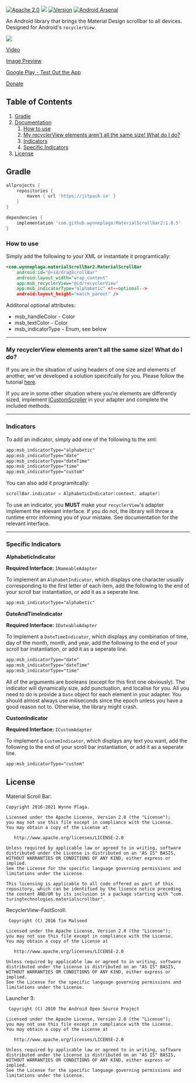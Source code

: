 [![Apache 2.0](https://img.shields.io/hexpm/l/plug.svg)](http://www.apache.org/licenses/LICENSE-2.0) [![](https://jitpack.io/v/wynneplaga/MaterialScrollbar2.svg)](https://jitpack.io/#wynneplaga/materialScrollbar2) [![Version](https://img.shields.io/badge/API-21%2B-blue.svg?style=flat)](https://android-arsenal.com/api?level=21) [![Android Arsenal](https://img.shields.io/badge/Android%20Arsenal-MaterialScrollbar2-brightgreen.svg?style=flat)](https://android-arsenal.com/details/1/2441)

An Android library that brings the Material Design scrollbar to all devices. Designed for Android's `recyclerView`.

![](sample.png)

[Video](https://youtu.be/F5glJeAFnA4)

[Image Preview](http://imgur.com/a/2SSeY)

[Google Play - Test Out the App](https://play.google.com/store/apps/details?id=com.turingtechnologies.materialscrollbardemo)

[Donate](https://www.paypal.com/cgi-bin/webscr?cmd=_s-xclick&hosted_button_id=UH23JHQ8K4U2C)

## Table of Contents
1. [Gradle](https://github.com/wynneplaga/materialScrollbar2r#gradle)
2. [Documentation](https://github.com/wynneplaga/materialScrollbar2#documentation)
    1. [How to use](https://github.com/wynneplaga/materialScrollbar2#how-to-use)
    2. [My recyclerView elements aren't all the same size! What do I do?](https://github.com/wynneplaga/materialScrollbar2#my-recyclerview-elements-arent-all-the-same-size-what-do-i-do)
    3. [Indicators](https://github.com/wynneplaga/materialScrollbar2#indicators)
    4. [Specific Indicators](https://github.com/wynneplaga/materialScrollbar2#specific-indicators)
3. [License](https://github.com/wynneplaga/materialScrollbar2#license)

## Gradle

```gradle
allprojects {
    repositories {
        maven { url 'https://jitpack.io' }
    }
}
```

```gradle
dependencies {
    implementation 'com.github.wynneplaga:MaterialScrollbar2:1.0.5'
}
```
### How to use

Simply add the following to your XML or instantiate it programtically:

```xml
<com.wynneplaga.materialScrollBar2.MaterialScrollBar
    android:id="@+id/dragScrollBar"
    android:layout_width="wrap_content"
    app:msb_recyclerView="@id/recyclerView"
    app:msb_indicatorType="alphabetic" <!--optional-->
    android:layout_height="match_parent" />
```

Additonal optional attributes:

* msb_handleColor - Color
* msb_textColor - Color
* msb_indicatorType - Enum, see below

------

### My recyclerView elements aren't all the same size! What do I do?

If you are in the situation of using headers of one size and elements of another, we've developed a solution speicifcally for you. Please follow the tutorial [here](https://github.com/wynneplaga/materialScrollbar2/wiki/Header-Tutorial).

If you are in some other situation where you're elements are differently sized, implement [ICustomScroller](https://github.com/wynneplaga/materialScrollbar2/blob/master/lib/src/main/java/com/wynneplaga/materialScrollBar2/ICustomScroller.java) in your adapter and complete the included methods.

------

### Indicators

To add an indicator, simply add one of the following to the xml:

```xml
app:msb_indicatorType="alphabetic"
app:msb_indicatorType="date"
app:msb_indicatorType="dateTime"
app:msb_indicatorType="time"
app:msb_indicatorType="custom"
```

You can also add it programitcally:

```kotlin
scrollBar.indicator = AlphabeticIndicator(context, adapter)
```

To use an indicator, you **MUST** make your `recyclerView`'s adapter implement the relevant interface. If you do not, the library will throw a runtime error informing you of your mistake. See documentation for the relevant interface.

------

### Specific Indicators
**AlphabeticIndicator**

**Required Interface:** `INameableAdapter`

To implement an `AlphabetIndicator`, which displays one character usually corresponding to the first letter of each item, add the following to the end of your scroll bar instantiation, or add it as a seperate line.
```xml
app:msb_indicatorType="alphabetic"
```

**DateAndTimeIndicator**

**Required Interface:** `IDateableAdapter`

To implement a `DateTimeIndicator`, which displays any combination of time, day of the month, month, and year, add the following to the end of your scroll bar instantiation, or add it as a seperate line.
```xml
app:msb_indicatorType="date"
app:msb_indicatorType="dateTime"
app:msb_indicatorType="time"
```

All of the arguments are booleans (except for this first one obviously). The indicator will dynamically size, add punctuation, and localise for you. All you need to do is provide a `Date` object for each element in your adapter. You should almost always use miliseconds since the epoch unless you have a good reason not to. Otherwise, the library might crash.

**CustomIndicator**

**Required Interface:** `ICustomAdapter`

To implement a `CustomIndicator`, which displays any text you want, add the following to the end of your scroll bar instantiation, or add it as a seperate line.
```xml
app:msb_indicatorType="custom"
```

## License

Material Scroll Bar:

    Copyright 2016-2021 Wynne Plaga.

    Licensed under the Apache License, Version 2.0 (the "License");
    you may not use this file except in compliance with the License.
    You may obtain a copy of the License at

       http://www.apache.org/licenses/LICENSE-2.0

    Unless required by applicable law or agreed to in writing, software
    distributed under the License is distributed on an "AS IS" BASIS,
    WITHOUT WARRANTIES OR CONDITIONS OF ANY KIND, either express or implied.
    See the License for the specific language governing permissions and
    limitations under the License.

    This licensing is applicable to all code offered as part of this
    repository, which can be identified by the lisence notice preceding
    the content AND/OR by its inclusion in a package starting with "com.
    turingtechnologies.materialscrollbar".

RecyclerView-FastScroll:

     Copyright (C) 2016 Tim Malseed

    Licensed under the Apache License, Version 2.0 (the "License");
    you may not use this file except in compliance with the License.
    You may obtain a copy of the License at

       http://www.apache.org/licenses/LICENSE-2.0

    Unless required by applicable law or agreed to in writing, software
    distributed under the License is distributed on an "AS IS" BASIS,
    WITHOUT WARRANTIES OR CONDITIONS OF ANY KIND, either express or implied.
    See the License for the specific language governing permissions and
    limitations under the License.

Launcher 3:

     Copyright (C) 2010 The Android Open Source Project

    Licensed under the Apache License, Version 2.0 (the "License");
    you may not use this file except in compliance with the License.
    You may obtain a copy of the License at

       http://www.apache.org/licenses/LICENSE-2.0

    Unless required by applicable law or agreed to in writing, software
    distributed under the License is distributed on an "AS IS" BASIS,
    WITHOUT WARRANTIES OR CONDITIONS OF ANY KIND, either express or implied.
    See the License for the specific language governing permissions and
    limitations under the License.
